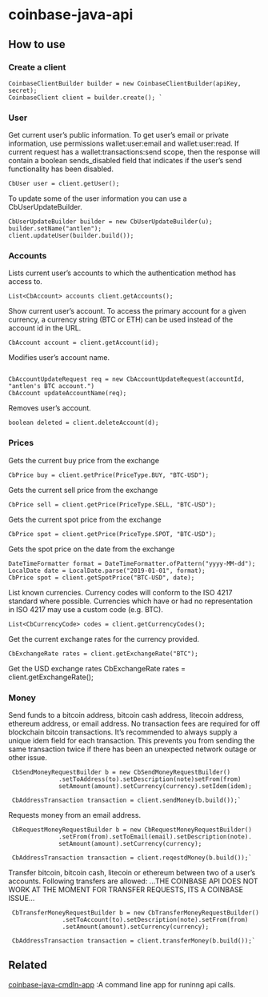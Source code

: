 # coinbase-java-api

## How to use

### Create a client 
``` 
CoinbaseClientBuilder builder = new CoinbaseClientBuilder(apiKey, secret); 
CoinbaseClient client = builder.create(); `
```
### User

Get current user’s public information. To get user’s email or private information,
use permissions wallet:user:email and wallet:user:read. If current request has a wallet:transactions:send scope,
then the response will contain a boolean sends_disabled field that indicates if the user’s send
functionality has been disabled.

```
CbUser user = client.getUser();
```
To update some of the user information you can use a CbUserUpdateBuilder.

```
CbUserUpdateBuilder builder = new CbUserUpdateBuilder(u);
builder.setName("antlen");
client.updateUser(builder.build());
```

### Accounts

Lists current user’s accounts to which the authentication method has access to.

```
List<CbAccount> accounts client.getAccounts();
```
Show current user’s account. To access the primary account for a given currency,
a currency string (BTC or ETH) can be used instead of the account id in the URL.

```
CbAccount account = client.getAccount(id);
```

Modifies user’s account name.

```

CbAccountUpdateRequest req = new CbAccountUpdateRequest(accountId, "antlen's BTC account.")
CbAccount updateAccountName(req);
```

Removes user’s account. 

```
boolean deleted = client.deleteAccount(d);
```

### Prices
Gets the current buy price from the exchange

```
CbPrice buy = client.getPrice(PriceType.BUY, "BTC-USD");
```

Gets the current sell price from the exchange

```
CbPrice sell = client.getPrice(PriceType.SELL, "BTC-USD");
```

Gets the current spot price from the exchange

```
CbPrice spot = client.getPrice(PriceType.SPOT, "BTC-USD");
```

Gets the spot price on the date from the exchange

```
DateTimeFormatter format = DateTimeFormatter.ofPattern("yyyy-MM-dd");
LocalDate date = LocalDate.parse("2019-01-01", format);
CbPrice spot = client.getSpotPrice("BTC-USD", date);
```
  
List known currencies. Currency codes will conform to the ISO 4217 standard where possible.
Currencies which have or had no representation in ISO 4217 may use a custom code (e.g. BTC).

```
List<CbCurrencyCode> codes = client.getCurrencyCodes();
```

Get the current exchange rates for the currency provided.

```
CbExchangeRate rates = client.getExchangeRate("BTC");
```

Get the USD exchange rates
CbExchangeRate rates = client.getExchangeRate();

### Money

Send funds to a bitcoin address, bitcoin cash address, litecoin address, ethereum address,
or email address. No transaction fees are required for off blockchain bitcoin transactions.
It’s recommended to always supply a unique idem field for each transaction.
This prevents you from sending the same transaction twice if there has been an unexpected network outage
or other issue.

```
 CbSendMoneyRequestBuilder b = new CbSendMoneyRequestBuilder()
              .setToAddress(to).setDescription(note)setFrom(from)
              setAmount(amount).setCurrency(currency).setIdem(idem);
 
 CbAddressTransaction transaction = client.sendMoney(b.build());`
```

Requests money from an email address.

```
 CbRequestMoneyRequestBuilder b = new CbRequestMoneyRequestBuilder()
              .setFrom(from).setToEmail(email).setDescription(note).
              setAmount(amount).setCurrency(currency);
 
 CbAddressTransaction transaction = client.reqestdMoney(b.build());`
```

Transfer bitcoin, bitcoin cash, litecoin or ethereum between two of a user’s accounts. Following transfers are allowed:
...THE COINBASE API DOES NOT WORK AT THE MOMENT FOR TRANSFER REQUESTS, ITS A COINBASE ISSUE...

```
 CbTransferMoneyRequestBuilder b = new CbTransferMoneyRequestBuilder()
               .setToAccount(to).setDescription(note).setFrom(from)
               .setAmount(amount).setCurrency(currency);
 
 CbAddressTransaction transaction = client.transferMoney(b.build());`
```

## Related

[coinbase-java-cmdln-app](https://github.com/antlen/coinbase-java-cmdln-app) :A command line app for runinng api calls.
